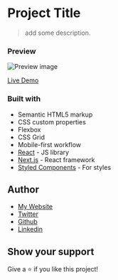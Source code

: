 # Project Title

> add some description.

### Preview

<img src="source.jpg" alt="Preview image" />

[Live Demo](https://github.exemple.com)

### Built with

- Semantic HTML5 markup
- CSS custom properties
- Flexbox
- CSS Grid
- Mobile-first workflow
- [React](https://reactjs.org/) - JS library
- [Next.js](https://nextjs.org/) - React framework
- [Styled Components](https://styled-components.com/) - For styles

## Author

-  [My Website](https://www.ismailcourr.ml)
-  [Twitter](https://www.twitter.com/ismailcourr)
-  [Github](https://github.com/Ismailco)
-  [Linkedin](https://www.linkedin.com/in/ismailcourr/)

## Show your support

Give a ⭐️ if you like this project!
